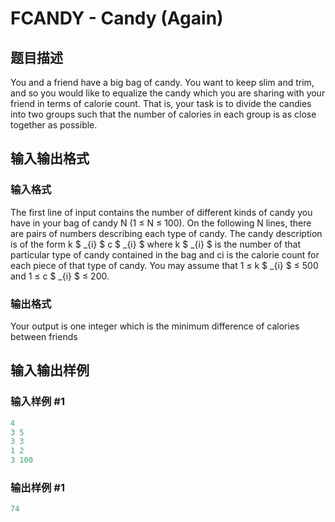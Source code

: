 # FCANDY - Candy (Again)

## 题目描述

You and a friend have a big bag of candy. You want to keep slim and trim, and so you would like to equalize the candy which you are sharing with your friend in terms of calorie count. That is, your task is to divide the candies into two groups such that the number of calories in each group is as close together as possible.

## 输入输出格式

### 输入格式

The first line of input contains the number of different kinds of candy you have in your bag of candy N (1 ≤ N ≤ 100). On the following N lines, there are pairs of numbers describing each type of candy. The candy description is of the form k $ _{i} $ c $ _{i} $ where k $ _{i} $ is the number of that particular type of candy contained in the bag and ci is the calorie count for each piece of that type of candy. You may assume that 1 ≤ k $ _{i} $ ≤ 500 and 1 ≤ c $ _{i} $ ≤ 200.

### 输出格式

Your output is one integer which is the minimum difference of calories between friends

## 输入输出样例

### 输入样例 #1

```cpp
4
3 5
3 3
1 2
3 100
```


### 输出样例 #1

```cpp
74
```


